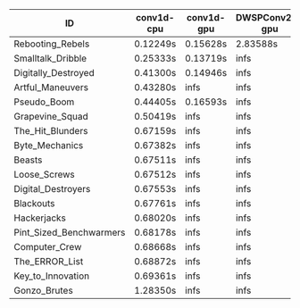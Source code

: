 |ID|conv1d-cpu|conv1d-gpu|DWSPConv2D-gpu|gemm-gpu|avg|
|-|-|-|-|-|-|
|Rebooting_Rebels|0.12249s|0.15628s|2.83588s|1.67114s|1.19645s|
|Smalltalk_Dribble|0.25333s|0.13719s|infs|1.94123s|infs|
|Digitally_Destroyed|0.41300s|0.14946s|infs|3.09949s|infs|
|Artful_Maneuvers|0.43280s|infs|infs|4.48048s|infs|
|Pseudo_Boom|0.44405s|0.16593s|infs|4.94245s|infs|
|Grapevine_Squad|0.50419s|infs|infs|4.43401s|infs|
|The_Hit_Blunders|0.67159s|infs|infs|4.39240s|infs|
|Byte_Mechanics|0.67382s|infs|infs|4.42771s|infs|
|Beasts|0.67511s|infs|infs|4.39216s|infs|
|Loose_Screws|0.67512s|infs|infs|4.39746s|infs|
|Digital_Destroyers|0.67553s|infs|infs|4.37594s|infs|
|Blackouts|0.67761s|infs|infs|4.37893s|infs|
|Hackerjacks|0.68020s|infs|infs|4.41599s|infs|
|Pint_Sized_Benchwarmers|0.68178s|infs|infs|4.38945s|infs|
|Computer_Crew|0.68668s|infs|infs|4.39265s|infs|
|The_ERROR_List|0.68872s|infs|infs|4.38947s|infs|
|Key_to_Innovation|0.69361s|infs|infs|4.37565s|infs|
|Gonzo_Brutes|1.28350s|infs|infs|4.39202s|infs|
